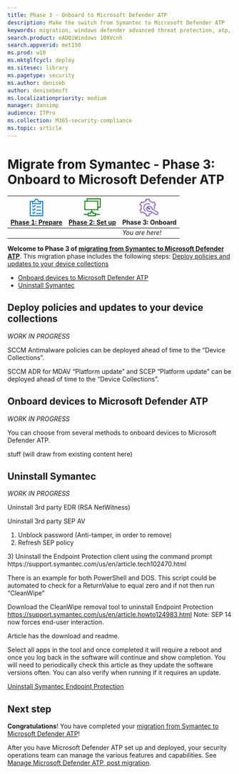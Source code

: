 ```yaml
---
title: Phase 3 - Onboard to Microsoft Defender ATP
description: Make the switch from Symantec to Microsoft Defender ATP
keywords: migration, windows defender advanced threat protection, atp, edr
search.product: eADQiWindows 10XVcnh
search.appverid: met150
ms.prod: w10
ms.mktglfcycl: deploy
ms.sitesec: library
ms.pagetype: security
ms.author: deniseb
author: denisebmsft
ms.localizationpriority: medium
manager: dansimp
audience: ITPro
ms.collection: M365-security-compliance 
ms.topic: article
---
```


# Migrate from Symantec - Phase 3: Onboard to Microsoft Defender ATP


|[![Phase 1: Prepare](images/prepare.png)](symantec-to-microsoft-defender-atp-prepare.md)<br/>[Phase 1: Prepare](symantec-to-microsoft-defender-atp-prepare.md) |[![Phase 2: Set up](images/setup.png)](symantec-to-microsoft-defender-atp-setup.md)<br/>[Phase 2: Set up](symantec-to-microsoft-defender-atp-setup.md) |![Phase 3: Onboard](images/onboard.png)<br/>Phase 3: Onboard |
|--|--|--|
|| |*You are here!* |


**Welcome to Phase 3 of [migrating from Symantec to Microsoft Defender ATP](symantec-to-microsoft-defender-atp-migration.md#the-migration-process)**. This migration phase includes the following steps:
[Deploy policies and updates to your device collections](#deploy-policies-and-updates-to-your-device-collections)
- [Onboard devices to Microsoft Defender ATP](#onboard-devices-to-microsoft-defender-atp)
- [Uninstall Symantec](#uninstall-symantec)


## Deploy policies and updates to your device collections

*WORK IN PROGRESS*

SCCM Antimalware policies can be deployed ahead of time to the “Device Collections”.

SCCM ADR for MDAV “Platform update” and SCEP “Platform update” can be deployed ahead of time to the “Device Collections”.


## Onboard devices to Microsoft Defender ATP

*WORK IN PROGRESS*

You can choose from several methods to onboard devices to Microsoft Defender ATP. 

stuff (will draw from existing content here)

## Uninstall Symantec

*WORK IN PROGRESS*

Uninstall 3rd party EDR (RSA NetWitness)

Uninstall 3rd party SEP AV
1)	Unblock password (Anti-tamper, in order to remove)
2)	Refresh SEP policy 
<Add the command here.>
3)	Uninstall the Endpoint Protection client using the command prompt
https://support.symantec.com/us/en/article.tech102470.html

There is an example for both PowerShell and DOS.  This script could be automated to check for a ReturnValue to equal zero and if not then run “CleanWipe”

Download the CleanWipe removal tool to uninstall Endpoint Protection
https://support.symantec.com/us/en/article.howto124983.html
Note:  SEP 14 now forces end-user interaction.

Article has the download and readme.
 
Select all apps in the tool and once completed it will require a reboot and once you log back in the software will continue and show completion.  You will need to periodically check this article as they update the software versions often.  You can also verify when running if it requires an update.

[Uninstall Symantec Endpoint Protection](https://knowledge.broadcom.com/external/article/156148/uninstall-symantec-endpoint-protection.html)


## Next step

**Congratulations**! You have completed your [migration from Symantec to Microsoft Defender ATP](symantec-to-microsoft-defender-atp-migration.md#planning-for-migration-the-process-at-a-high-level)!

After you have Microsoft Defender ATP set up and deployed, your security operations team can manage the various features and capabilities. See [Manage Microsoft Defender ATP, post migration](microsoft-defender-atp-post-migration-management.md).

